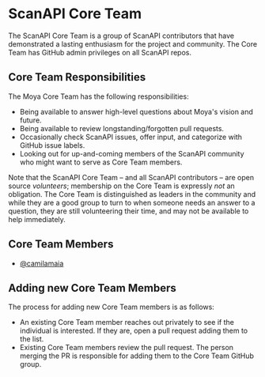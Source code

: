 # ScanAPI Core Team

The ScanAPI Core Team is a group of ScanAPI contributors that have demonstrated a lasting enthusiasm for the project and community. The Core Team has GitHub admin privileges on all ScanAPI repos.

## Core Team Responsibilities

The Moya Core Team has the following responsibilities:

- Being available to answer high-level questions about Moya's vision and future.
- Being available to review longstanding/forgotten pull requests.
- Occasionally check ScanAPI issues, offer input, and categorize with GitHub issue labels.
- Looking out for up-and-coming members of the ScanAPI community who might want to serve as Core Team members.

Note that the ScanAPI Core Team – and all ScanAPI contributors – are open source _volunteers_; membership on the Core Team is expressly _not_ an obligation. The Core Team is distinguished as leaders in the community and while they are a good group to turn to when someone needs an answer to a question, they are still volunteering their time, and may not be available to help immediately.

## Core Team Members

- [@camilamaia](https://github.com/camilamaia)

## Adding new Core Team Members

The process for adding new Core Team members is as follows:

- An existing Core Team member reaches out privately to see if the individual is interested. If they are, open a pull request adding them to the list. 
- Existing Core Team members review the pull request. The person merging the PR is responsible for adding them to the Core Team GitHub group.
